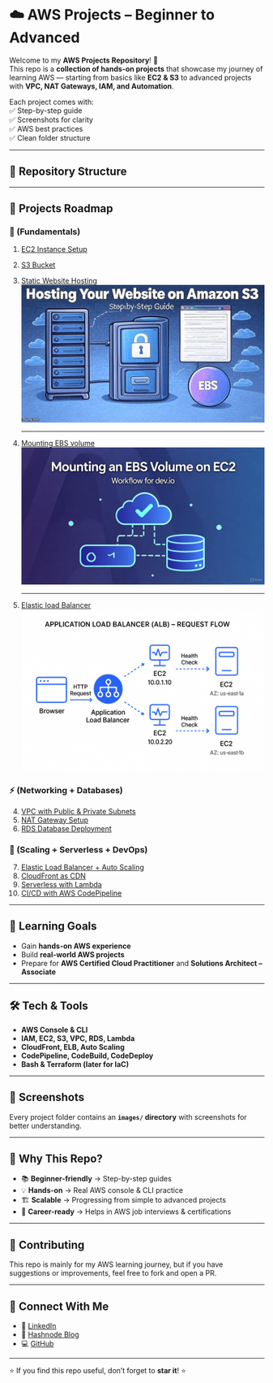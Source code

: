 # ☁️ AWS Projects – Beginner to Advanced  

Welcome to my **AWS Projects Repository**! 🚀  
This repo is a **collection of hands-on projects** that showcase my journey of learning AWS — starting from basics like **EC2 & S3** to advanced projects with **VPC, NAT Gateways, IAM, and Automation**.  

Each project comes with:  
✅ Step-by-step guide  
✅ Screenshots for clarity  
✅ AWS best practices  
✅ Clean folder structure  

---

## 📂 Repository Structure  


---

## 📌 Projects Roadmap  

### 🔰  (Fundamentals)
1. [EC2 Instance Setup](01-ec2-instance)  

2. [S3 Bucket ](02-s3-bucket)  
3. [Static Website Hosting](03-Static-website-hosting)
   ![](images/529b90a1-b20b-401d-be2c-37e59fb02df5.jpg)

   ---
4. [Mounting EBS volume](04-mounting-EBS-Volume)
   ![](images/image.jpg.jpg)

   ---
5. [Elastic load Balancer](05-elastic-load-balancer)
    ![](images/workflow.png)
   
   

### ⚡  (Networking + Databases)
4. [VPC with Public & Private Subnets](04-vpc-subnets)  
5. [NAT Gateway Setup](05-nat-gateway)  
6. [RDS Database Deployment](06-rds-database)  

### 🚀  (Scaling + Serverless + DevOps)
7. [Elastic Load Balancer + Auto Scaling](07-elb-auto-scaling)  
8. [CloudFront as CDN](08-cloudfront-cdn)  
9. [Serverless with Lambda](09-lambda-functions)  
10. [CI/CD with AWS CodePipeline](10-ci-cd-codepipeline)  

---

## 🎯 Learning Goals
- Gain **hands-on AWS experience**  
- Build **real-world AWS projects**  
- Prepare for **AWS Certified Cloud Practitioner** and **Solutions Architect – Associate**  

---

## 🛠️ Tech & Tools
- **AWS Console & CLI**  
- **IAM, EC2, S3, VPC, RDS, Lambda**  
- **CloudFront, ELB, Auto Scaling**  
- **CodePipeline, CodeBuild, CodeDeploy**  
- **Bash & Terraform (later for IaC)**  

---

## 📸 Screenshots
Every project folder contains an **`images/` directory** with screenshots for better understanding.  
 

---

## 🌟 Why This Repo?
- 📚 **Beginner-friendly** → Step-by-step guides  
- 💡 **Hands-on** → Real AWS console & CLI practice  
- 🏗 **Scalable** → Progressing from simple to advanced projects  
- 🎯 **Career-ready** → Helps in AWS job interviews & certifications  

---

## 🤝 Contributing
This repo is mainly for my AWS learning journey, but if you have suggestions or improvements, feel free to fork and open a PR.  

---

## 📢 Connect With Me
- 💼 [LinkedIn](https://linkedin.com/in/ritesh-singh-092b84340)  
- 📝 [Hashnode Blog](https://ritesh-devops.hashnode.dev)  
- 💻 [GitHub](https://github.com/ritesh355)  

---

⭐ If you find this repo useful, don’t forget to **star it**! ⭐  
